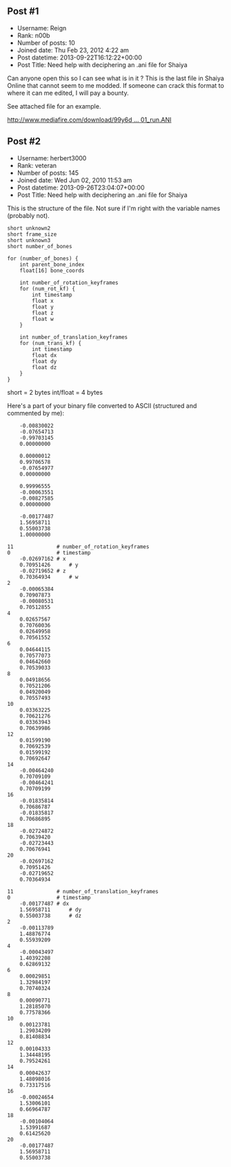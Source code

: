 ## Post #1
- Username: Reign
- Rank: n00b
- Number of posts: 10
- Joined date: Thu Feb 23, 2012 4:22 am
- Post datetime: 2013-09-22T16:12:22+00:00
- Post Title: Need help with deciphering an .ani file for Shaiya

Can anyone open this so I can see what is in it ? This is the last file in Shaiya Online that cannot seem to me modded. If someone can crack this format to where it can me edited, I will pay a bounty.

See attached  file for an example.

[http://www.mediafire.com/download/99y6d ... 01_run.ANI](http://www.mediafire.com/download/99y6dmvbed6x4v2/vehicle_Hu_01_run.ANI)
## Post #2
- Username: herbert3000
- Rank: veteran
- Number of posts: 145
- Joined date: Wed Jun 02, 2010 11:53 am
- Post datetime: 2013-09-26T23:04:07+00:00
- Post Title: Need help with deciphering an .ani file for Shaiya

This is the structure of the file.
Not sure if I'm right with the variable names (probably not).

```
short unknown2
short frame_size
short unknown3
short number_of_bones

for (number_of_bones) {
	int parent_bone_index
	float[16] bone_coords

	int number_of_rotation_keyframes
	for (num_rot_kf) {
		int timestamp
		float x
		float y
		float z
		float w
	}
	
	int number_of_translation_keyframes
	for (num_trans_kf) {
		int timestamp
		float dx
		float dy
		float dz
	}
}
```
short = 2 bytes
int/float = 4 bytes

Here's a part of your binary file converted to ASCII (structured and commented by me):

```
	-0.00830022
	-0.07654713
	-0.99703145
	0.00000000
	
	0.00000012
	0.99706578
	-0.07654977
	0.00000000
	
	0.99996555
	-0.00063551
	-0.00827585
	0.00000000
	
	-0.00177487
	1.56958711
	0.55003738
	1.00000000

11				# number_of_rotation_keyframes
0				# timestamp
	-0.02697162	# x
	0.70951426		# y
	-0.02719652	# z
	0.70364934		# w
2
	-0.00065384
	0.70907873
	-0.00080531
	0.70512855
4
	0.02657567
	0.70760036
	0.02649958
	0.70561552
6
	0.04644115
	0.70577073
	0.04642660
	0.70539033
8
	0.04918656
	0.70521206
	0.04920049
	0.70557493
10
	0.03363225
	0.70621276
	0.03363943
	0.70639986
12
	0.01599190
	0.70692539
	0.01599192
	0.70692647
14
	-0.00464240
	0.70709109
	-0.00464241
	0.70709199
16
	-0.01835814
	0.70686787
	-0.01835817
	0.70686895
18
	-0.02724872
	0.70639420
	-0.02723443
	0.70676941
20
	-0.02697162
	0.70951426
	-0.02719652
	0.70364934

11				# number_of_translation_keyframes
0				# timestamp
	-0.00177487	# dx
	1.56958711		# dy
	0.55003738		# dz
2
	-0.00113789
	1.48876774
	0.55939209
4
	-0.00043497
	1.40392208
	0.62869132
6
	0.00029851
	1.32984197
	0.70740324
8
	0.00090771
	1.28185070
	0.77578366
10
	0.00123781
	1.29034209
	0.81408834
12
	0.00104333
	1.34448195
	0.79524261
14
	0.00042637
	1.48098016
	0.73317516
16
	-0.00024654
	1.53006101
	0.66964787
18
	-0.00104064
	1.53991687
	0.61425620
20
	-0.00177487
	1.56958711
	0.55003738
```
